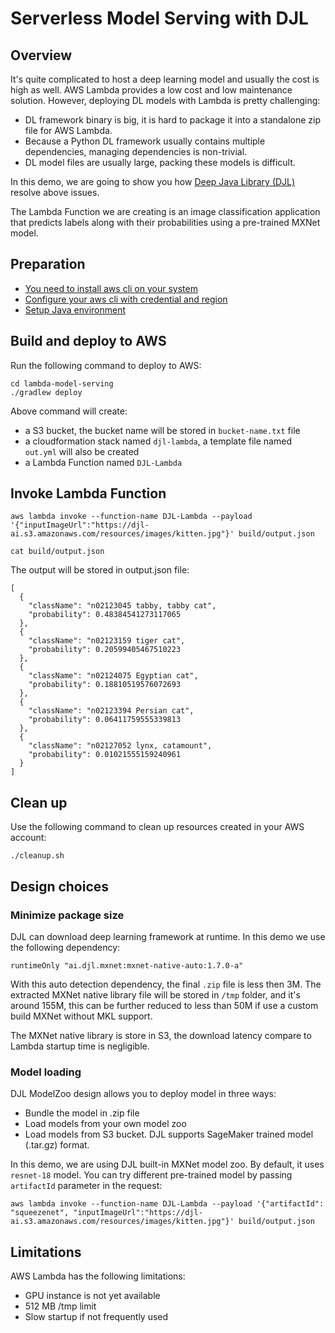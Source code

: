 # Serverless Model Serving with DJL 

## Overview
It's quite complicated to host a deep learning model and usually the cost is high as well.
AWS Lambda provides a low cost and low maintenance solution. However, deploying DL models with Lambda is pretty challenging:
- DL framework binary is big, it is hard to package it into a standalone zip file for AWS Lambda.
- Because a Python DL framework usually contains multiple dependencies, managing dependencies is non-trivial. 
- DL model files are usually large, packing these models is difficult.

In this demo, we are going to show you how [Deep Java Library (DJL)](http://djl.ai) resolve above issues.

The Lambda Function we are creating is an image classification application that predicts labels along with their
probabilities using a pre-trained MXNet model.

## Preparation
- [You need to install aws cli on your system](https://docs.aws.amazon.com/cli/latest/userguide/install-cliv2.html)
- [Configure your aws cli with credential and region](https://docs.aws.amazon.com/cli/latest/userguide/cli-chap-configure.html#cli-quick-configuration)
- [Setup Java environment](https://github.com/awslabs/djl/blob/master/docs/development/setup.md#install-the-java-development-kit)

## Build and deploy to AWS
Run the following command to deploy to AWS:

```
cd lambda-model-serving
./gradlew deploy
```

Above command will create:

- a S3 bucket, the bucket name will be stored in ```bucket-name.txt``` file 
- a cloudformation stack named ```djl-lambda```, a template file named `out.yml` will also be created 
- a Lambda Function named ```DJL-Lambda```

## Invoke Lambda Function
 
```
aws lambda invoke --function-name DJL-Lambda --payload '{"inputImageUrl":"https://djl-ai.s3.amazonaws.com/resources/images/kitten.jpg"}' build/output.json

cat build/output.json
```

The output will be stored in output.json file:

    [
      {
        "className": "n02123045 tabby, tabby cat",
        "probability": 0.48384541273117065
      },
      {
        "className": "n02123159 tiger cat",
        "probability": 0.20599405467510223
      },
      {
        "className": "n02124075 Egyptian cat",
        "probability": 0.18810519576072693
      },
      {
        "className": "n02123394 Persian cat",
        "probability": 0.06411759555339813
      },
      {
        "className": "n02127052 lynx, catamount",
        "probability": 0.01021555159240961
      }
    ]


## Clean up
Use the following command to clean up resources created in your AWS account:
```
./cleanup.sh
```

## Design choices

### Minimize package size
DJL can download deep learning framework at runtime. In this demo we use the following dependency:
```
runtimeOnly "ai.djl.mxnet:mxnet-native-auto:1.7.0-a"
```
With this auto detection dependency, the final `.zip` file is less then 3M.
The extracted MXNet native library file will be stored in `/tmp` folder, and it's around 155M, this can be further
reduced to less than 50M if use a custom build MXNet without MKL support.

The MXNet native library is store in S3, the download latency compare to Lambda startup time is negligible.

### Model loading
DJL ModelZoo design allows you to deploy model in three ways:
- Bundle the model in .zip file
- Load models from your own model zoo
- Load models from S3 bucket. DJL supports SageMaker trained model (.tar.gz) format.

In this demo, we are using DJL built-in MXNet model zoo. By default, it uses `resnet-18` model.
You can try different pre-trained model by passing `artifactId` parameter in the request:

```
aws lambda invoke --function-name DJL-Lambda --payload '{"artifactId": "squeezenet", "inputImageUrl":"https://djl-ai.s3.amazonaws.com/resources/images/kitten.jpg"}' build/output.json
```

## Limitations

AWS Lambda has the following limitations:

- GPU instance is not yet available
- 512 MB /tmp limit
- Slow startup if not frequently used
